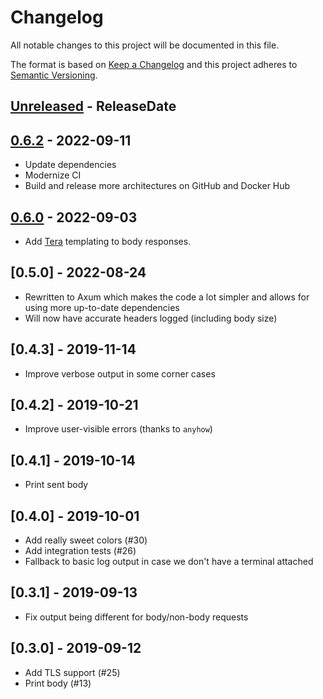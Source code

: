 # Changelog

All notable changes to this project will be documented in this file.

The format is based on [Keep a Changelog](http://keepachangelog.com/)
and this project adheres to [Semantic Versioning](http://semver.org/).

<!-- next-header -->

## [Unreleased] - ReleaseDate

## [0.6.2] - 2022-09-11
- Update dependencies
- Modernize CI
- Build and release more architectures on GitHub and Docker Hub

## [0.6.0] - 2022-09-03
- Add [Tera](https://tera.netlify.app/) templating to body responses.

## [0.5.0] - 2022-08-24

- Rewritten to Axum which makes the code a lot simpler and allows for using more up-to-date
  dependencies
- Will now have accurate headers logged (including body size)

## [0.4.3] - 2019-11-14

- Improve verbose output in some corner cases

## [0.4.2] - 2019-10-21

- Improve user-visible errors (thanks to `anyhow`)

## [0.4.1] - 2019-10-14

- Print sent body

## [0.4.0] - 2019-10-01

- Add really sweet colors (#30)
- Add integration tests (#26)
- Fallback to basic log output in case we don't have a terminal attached

## [0.3.1] - 2019-09-13

- Fix output being different for body/non-body requests

## [0.3.0] - 2019-09-12

- Add TLS support (#25)
- Print body (#13)

<!-- next-url -->
[Unreleased]: https://github.com/svenstaro/dummyhttp/compare/v0.6.2...HEAD
[0.6.2]: https://github.com/svenstaro/dummyhttp/compare/v0.6.0...v0.6.2
[0.6.0]: https://github.com/svenstaro/dummyhttp/compare/0.5.0...v0.6.0
